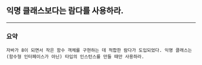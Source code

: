 ## 익명 클래스보다는 람다를 사용하라.
---
### 요약
`
자바가 8이 되면서 작은 함수 객체를 구현하는 데 적합한 람다가 도입되었다. 익명 클래스는(함수형 인터페이스가 아닌) 타입의 인스턴스를 만들 때만 사용하라. 
`